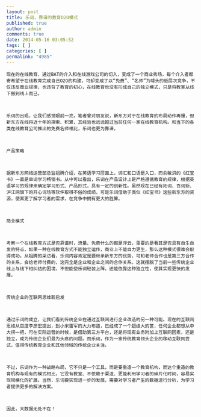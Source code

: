 ```yaml
---
layout: post
title: 乐词，靠谱的教育O2O模式
published: true
author: admin
comments: true
date: 2014-05-16 03:05:52
tags: [ ]
categories: [ ]
permalink: "4985"
---
```




  
    现在的在线教育，通过BAT的介入和在线游戏公司的切入，变成了一个商业秀场，每个介入者都寄希望于在线教育完成自己O2O的构建，可却变成了以“免费”、“名师”为噱头的低层次竞争，不仅违反商业规律，也违背了教育的初心，在线教育也没有形成自己的独立模式，只是将教室从线下搬到线上而已。
  
  
  
    乐词的出现，让我们感觉眼前一亮，笔者曾对朋友说，新东方对于在线教育的布局动作再慢，但新东方在线将近十年的探索、积累，其经验也远远超过当前任何一家在线教育机构。和当下的各类在线教育公司推出的免费名师相比，乐词也更为靠谱。
  
  
  
    产品策略
  
  
  
    据新东方网络运营部总监祖腾介绍，在英语学习层面上，词汇和口语是入口，而俞敏洪的《红宝书》一直是单词学习畅销书。从中可以看出，乐词在产品设计上是严格遵循教育的规律，根据英语学习的规律来确定学习形式、产品形式，具有一定的创新性。虽然现在已经有拓词、百词斩、沪江网旗下的开心词场等软件取得不俗的成绩，可是乐词借助于类似《红宝书》这些新东方的资源，使其更了解学习者的需求，在竞争中拥有更大的胜算。
  
  
  
    商业模式
  
  
  
    考察一个在线教育方式是否靠谱时，流量、免费什么的都是浮云，重要的是看其是否具有自生自发的特点，如果一种在线教育方式不能独立运作，商业上不能自力更生，那么这种模式很难会取得成功。从祖腾的采访看，乐词内容肯定是要继承新东方的优势，可和老师合作也是第三方合作的关系，会给老师付费的，这完全是企业和企业之间的合作关系。这就摆脱了当前一些传统企业线上与线下相纠结的困境，不但能使乐词轻装上阵，还能依靠这种独立性，使其实现更快的发展。
  
  
  
    传统企业的互联网思维新启发
  
  
  
    通过乐词的成立，让我们看到传统企业在通过互联网进行企业改造的另一种可能。现在的互联网思维从百度李彦宏提出，到小米雷军的大力布道，已经成了一个超级大的筐，任何企业都想从中大捞一把，可在实际运营的时候，是借助第三方平台，还是将现有业务附加上互联网因素，还是独立，成为传统企业们最为头疼的问题。而乐词，作为一家传统教育领头企业的移动互联网尝试，值得传统教育企业和其他领域的传统企业关注。
  
  
  
    不过，乐词作为一种战略布局，它不只是一个工具，而是要重造一个教育机构，而这个重造的教育机构与现有的模式相比，它没有教室、不依赖于渠道、更能利用学习者的碎片化时间，容易实现规模化的扩展。当然，乐词要实现进一步的发展，需要对学习者产生的数据进行分析，为学习者提供更多的解决方案。
  
  
  
    因此，大数据无处不在！
  
